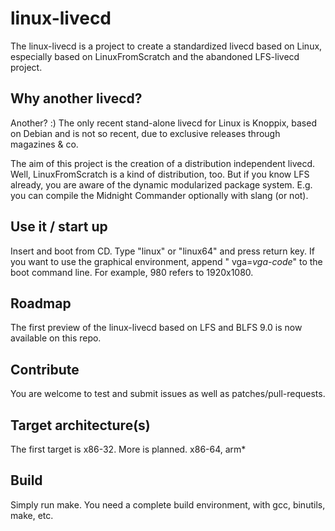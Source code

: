 # linux-livecd

The linux-livecd is a project to create a standardized livecd based on Linux,
especially based on LinuxFromScratch and the abandoned LFS-livecd project.

## Why another livecd?

Another? :) The only recent stand-alone livecd for Linux is Knoppix, based
on Debian and is not so recent, due to exclusive releases through magazines & co.

The aim of this project is the creation of a distribution independent livecd.
Well, LinuxFromScratch is a kind of distribution, too. But if you know LFS already,
you are aware of the dynamic modularized package system. E.g. you can compile the
Midnight Commander optionally with slang (or not).

## Use it / start up

Insert and boot from CD. Type "linux" or "linux64" and press return key. If
you want to use the graphical environment, append " vga=*vga-code*" to the
boot command line. For example, 980 refers to 1920x1080.

## Roadmap

The first preview of the linux-livecd based on LFS and BLFS 9.0 is now available
on this repo.

## Contribute

You are welcome to test and submit issues as well as patches/pull-requests.

## Target architecture(s)

The first target is x86-32. More is planned.
x86-64, arm*

## Build

Simply run make. You need a complete build environment, with gcc, binutils, make, etc.
